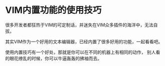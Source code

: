 
# VIM内置功能的使用技巧

很多开发者都狂热于VIM的可定制话，并迷失在VIM众多插件的海洋中，无法自拔。

其实VIM作为一个好用的文本编辑器，已经内置了很多好用的功能，一起看看吧。

使用内置技巧有一个好处，那就是你可以在不同的机器上有相同的动作，
别人看的眼花缭乱的时候，你可以牛逼轰轰的拂袖而去。
